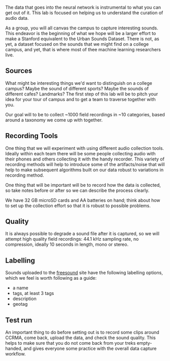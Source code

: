 The data that goes into the neural network is instrumental to what you can get out of it. This lab is focused on helping us to understand the curation of audio data. 

As a group, you will all canvas the campus to capture interesting  sounds. This endeavor is the beginning of what we hope will be a larger effort to make a Stanford equivalent to the Urban Sounds Dataset. There is not, as yet, a dataset focused on the sounds that we might find on a college campus, and yet, that is where most of thee machine learning researchers live. 

## Sources

What might be interesting things we'd want to distinguish on a college campus? Maybe the sound of different sports? Maybe the sounds of different cafes? Landmarks? The first step of this lab will be to pitch your idea for your tour of campus and to get a team to traverse together with you.

Our goal will to be to collect ~1000 field recordings in ~10 categories, based around a taxonomy we come up with together.

## Recording Tools

One thing that we will experiment with using different audio collection tools. Ideally within each team there will be some people collecting audio with their phones and others collecting it with the handy recorder. This variety of recording methods will help to introduce some of the artifacts/noise that will help to make subsequent algorithms built on our data robust to variations in recording method. 

One thing that will be important will be to record how the data is collected, so take notes before or after so we can describe the process clearly.

We have 32 GB microSD cards and AA batteries on hand; think about how to set up the collection effort so that it is robust to possible problems.

## Quality

It is always possible to degrade a sound file after it is captured, so we will attempt high quality field recordings: 44.1 kHz sampling rate, no compression, ideally 10 seconds in length, mono or stereo.

## Labelling

Sounds uploaded to the [freesound](http://freesound.org) site have the following labelling options, which we feel is worth following as a guide:

* a name
* tags, at least 3 tags
* description
* geotag

## Test run

An important thing to do before setting out is to record some clips around CCRMA, come back, upload the data, and check the sound quality. This helps to make sure that you do not come back from your treks empty-handed, and gives everyone some practice with the overall data capture workflow.